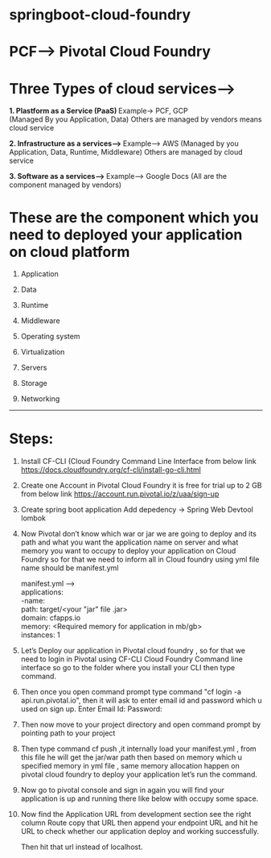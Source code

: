 # springboot-cloud-foundry

# PCF--> Pivotal Cloud Foundry

# Three Types of cloud services-->
<b> 1. Plastform as a Service (PaaS) </b>
	Example-> PCF, GCP <br>
  (Managed By you Application, Data) Others are managed by vendors means cloud service <br>

	
<b> 2. Infrastructure as a services--> </b>
	Example--> AWS
	(Managed by you Application, Data, Runtime, Middleware) Others are managed by cloud service
	
	
<b> 3. Software as a services--> </b>
	Example--> Google Docs
	(All are the component managed by vendors)
	

# These are the component which you need to deployed your application on cloud platform
1.    Application

2.    Data

3.    Runtime

4.    Middleware

5.    Operating system

6.    Virtualization

7.    Servers

8.    Storage

9.    Networking

--------------------------------------------------------------------------------------

	
# Steps:

1.  Install CF-CLI (Cloud Foundry Command Line Interface from below link  
	https://docs.cloudfoundry.org/cf-cli/install-go-cli.html 


2.  Create one Account in Pivotal Cloud Foundry it is free for trial up to 2 GB from below link 
	https://account.run.pivotal.io/z/uaa/sign-up
	
	
3.	Create  spring boot application Add depedency ->
	Spring Web
	Devtool
	lombok
	
4.	Now Pivotal don’t know which war or jar we are going to deploy and its path  and 
	what you want the application name on server and what memory you want to occupy to
	deploy your application on Cloud Foundry  so for that we need to inform all in Cloud 
	foundry using yml file name should be manifest.yml  
	
	manifest.yml --><br>
	applications: <br>
	-name: <Your application name> <br>
	path: target/<your "jar" file .jar> <br>
	domain: cfapps.io <br>
	memory: <Required memory for application in mb/gb> <br>
	instances: 1 <br>
	
5.	Let’s Deploy our application in Pivotal cloud foundry , so for that we need to login in 
	Pivotal using  CF-CLI Cloud Foundry Command line interface so go to the folder where you install 
	your CLI then type command.
	
6.	Then once you open command prompt type command "cf login -a api.run.pivotal.io", 
	then it will ask to enter email id and password which u used on sign up.
	Enter Email Id:
	Password:
	
7.	Then now move to your project directory and open command prompt by pointing path to your  project 

8.	Then type command cf push ,it internally load your manifest.yml , from this file he will get the jar/war
	path then based on memory which u specified memory in yml file , same memory allocation happen on pivotal
	cloud foundry to deploy your application let’s run the command.
	
9.	Now go to pivotal console and sign in again you will find your application is up and running there like 
	below with occupy some space.
	
10.	Now find the Application URL from development section see the right column Route copy that URL then append
	your endpoint URL and hit he URL to check whether our application deploy and working successfully.
	
	Then hit that url instead of localhost.
